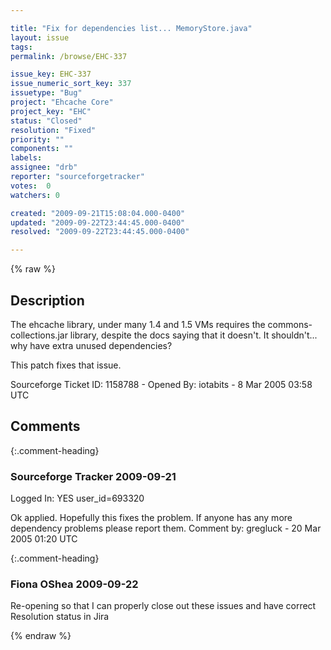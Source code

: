 ```yaml
---

title: "Fix for dependencies list... MemoryStore.java"
layout: issue
tags: 
permalink: /browse/EHC-337

issue_key: EHC-337
issue_numeric_sort_key: 337
issuetype: "Bug"
project: "Ehcache Core"
project_key: "EHC"
status: "Closed"
resolution: "Fixed"
priority: ""
components: ""
labels: 
assignee: "drb"
reporter: "sourceforgetracker"
votes:  0
watchers: 0

created: "2009-09-21T15:08:04.000-0400"
updated: "2009-09-22T23:44:45.000-0400"
resolved: "2009-09-22T23:44:45.000-0400"

---
```




{% raw %}



## Description

<div markdown="1" class="description">

The ehcache library, under many 1.4 and 1.5 VMs requires the 
commons-collections.jar library, despite the docs saying that it 
doesn't.  It shouldn't... why have extra unused dependencies?

This patch fixes that issue.

Sourceforge Ticket ID: 1158788 - Opened By: iotabits - 8 Mar 2005 03:58 UTC

</div>

## Comments


{:.comment-heading}
### **Sourceforge Tracker** <span class="date">2009-09-21</span>

<div markdown="1" class="comment">

Logged In: YES 
user\_id=693320

Ok applied. Hopefully this fixes the problem. If anyone has any more 
dependency problems please report them.
Comment by: gregluck - 20 Mar 2005 01:20 UTC

</div>


{:.comment-heading}
### **Fiona OShea** <span class="date">2009-09-22</span>

<div markdown="1" class="comment">

Re-opening so that I can properly close out these issues and have correct Resolution status in Jira

</div>



{% endraw %}

